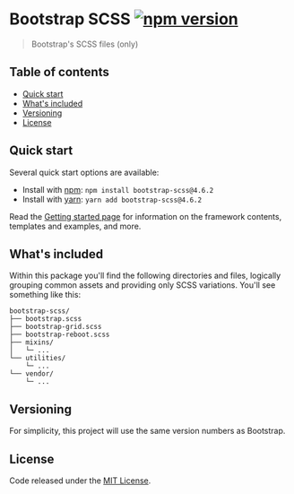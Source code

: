 # Bootstrap SCSS [![npm version](https://img.shields.io/npm/v/bootstrap-scss.svg)](https://www.npmjs.com/package/bootstrap-scss)

> Bootstrap's SCSS files (only)

## Table of contents

- [Quick start](#quick-start)
- [What's included](#whats-included)
- [Versioning](#versioning)
- [License](#license)

## Quick start

Several quick start options are available:

- Install with [npm](https://www.npmjs.com/): `npm install bootstrap-scss@4.6.2`
- Install with [yarn](https://yarnpkg.com/): `yarn add bootstrap-scss@4.6.2`

Read the [Getting started page](https://getbootstrap.com/docs/4.6/getting-started/introduction/) for information on the
framework contents, templates and examples, and more.

## What's included

Within this package you'll find the following directories and files, logically grouping common assets and providing only
SCSS variations. You'll see something like this:

```
bootstrap-scss/
├── bootstrap.scss
├── bootstrap-grid.scss
├── bootstrap-reboot.scss
├── mixins/
│   └─ ...
└── utilities/
    └─ ...
└── vendor/
    └─ ...
```

## Versioning

For simplicity, this project will use the same version numbers as Bootstrap.

## License

Code released under the [MIT License](https://github.com/twbs/bootstrap/blob/main/LICENSE).
